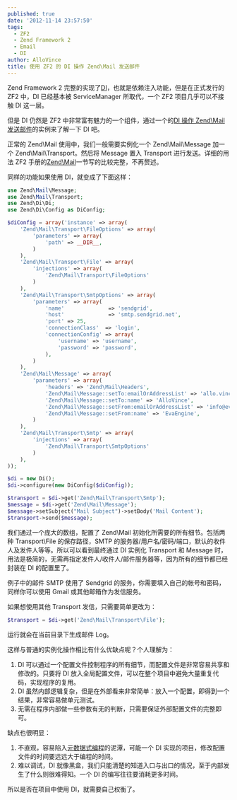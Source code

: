 ```yaml
---
published: true
date: '2012-11-14 23:57:50'
tags:
  - ZF2
  - Zend Framework 2
  - Email
  - DI
author: AlloVince
title: 使用 ZF2 的 DI 操作 Zend\Mail 发送邮件
---
```


Zend Framework 2 完整的实现了[DI](http://framework.zend.com/manual/2.0/en/modules/zend.di.introduction.html)，也就是依赖注入功能，但是在正式发行的 ZF2 中，DI 已经基本被 ServiceManager 所取代，一个 ZF2 项目几乎可以不接触 DI 这一层。

但是 DI 仍然是 ZF2 中非常富有魅力的一个组件，通过一个的[DI 操作 Zend\Mail 发送邮件](http://avnpc.com/pages/zend-mail-usage-by-di-in-zf2)的实例来了解一下 DI 吧。

正常的 Zend\Mail 使用中，我们一般需要实例化一个 Zend\Mail\Message 加一个 Zend\Mail\Transport。然后将 Message 置入 Transport 进行发送。详细的用法 ZF2 手册的[Zend\Mail](http://framework.zend.com/manual/2.0/en/modules/zend.mail.introduction.html)一节写的比较完整，不再赘述。

同样的功能如果使用 DI，就变成了下面这样：

```php
use Zend\Mail\Message;
use Zend\Mail\Transport;
use Zend\Di\Di;
use Zend\Di\Config as DiConfig;

$diConfig = array('instance' => array(
    'Zend\Mail\Transport\FileOptions' => array(
        'parameters' => array(
            'path' => __DIR__,
        )
    ),
    'Zend\Mail\Transport\File' => array(
        'injections' => array(
            'Zend\Mail\Transport\FileOptions'
        )
    ),
    'Zend\Mail\Transport\SmtpOptions' => array(
        'parameters' => array(
            'name'              => 'sendgrid',
            'host'              => 'smtp.sendgrid.net',
            'port' => 25,
            'connectionClass'  => 'login',
            'connectionConfig' => array(
                'username' => 'username',
                'password' => 'password',
            ),
        )
    ),
    'Zend\Mail\Message' => array(
        'parameters' => array(
            'headers' => 'Zend\Mail\Headers',
            'Zend\Mail\Message::setTo:emailOrAddressList' => 'allo.vince@gmail.com',
            'Zend\Mail\Message::setTo:name' => 'AlloVince',
            'Zend\Mail\Message::setFrom:emailOrAddressList' => 'info@evaengine.com',
            'Zend\Mail\Message::setFrom:name' => 'EvaEngine',
        )
    ),
    'Zend\Mail\Transport\Smtp' => array(
        'injections' => array(
            'Zend\Mail\Transport\SmtpOptions'
        )
    ),
));

$di = new Di();
$di->configure(new DiConfig($diConfig));

$transport = $di->get('Zend\Mail\Transport\Smtp');
$message = $di->get('Zend\Mail\Message');
$message->setSubject("Mail Subject")->setBody('Mail Content');
$transport->send($message);
```

我们通过一个庞大的数组，配置了 Zend\Mail 初始化所需要的所有细节。包括两种 Transport\File 的保存路径，SMTP 的服务器/用户名/密码/端口，默认的收件人及发件人等等。所以可以看到最终通过 DI 实例化 Transport 和 Message 时，用法是极简的，无需再指定发件人/收件人/邮件服务器等，因为所有的细节都已经封装在 DI 的配置里了。

例子中的邮件 SMTP 使用了 Sendgrid 的服务，你需要填入自己的帐号和密码，同样你可以使用 Gmail 或其他邮箱作为发信服务。

如果想使用其他 Transport 发信，只需要简单更改为：

```php
$transport = $di->get('Zend\Mail\Transport\File');
```

运行就会在当前目录下生成邮件 Log。

这样与普通的实例化操作相比有什么优缺点呢？个人理解为：

1. DI 可以通过一个配置文件控制程序的所有细节，而配置文件是非常容易共享和修改的。只要将 DI 放入全局配置文件，可以在整个项目中避免大量重复代码，实现程序的复用。
2. DI 虽然内部逻辑复杂，但是在外部看来非常简单：放入一个配置，即得到一个结果，非常容易做单元测试。
3. 无需在程序内部做一些参数有无的判断，只需要保证外部配置文件的完整即可。

缺点也很明显：

1. 不直观，容易陷入[元数据式编程](http://en.wikipedia.org/wiki/Metaprogramming)的泥潭，可能一个 DI 实现的项目，修改配置文件的时间要远远大于编程的时间。
2. 难以调试，DI 就像黑盒，我们只能清楚的知道入口与出口的情况，至于内部发生了什么则很难得知。一个 DI 的编写往往要消耗更多时间。

所以是否在项目中使用 DI，就需要自己权衡了。


